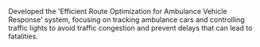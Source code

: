 Developed the 'Efficient Route Optimization for Ambulance Vehicle Response' system, focusing on tracking ambulance cars and controlling traffic lights to avoid traffic congestion and prevent delays that can lead to fatalities.

